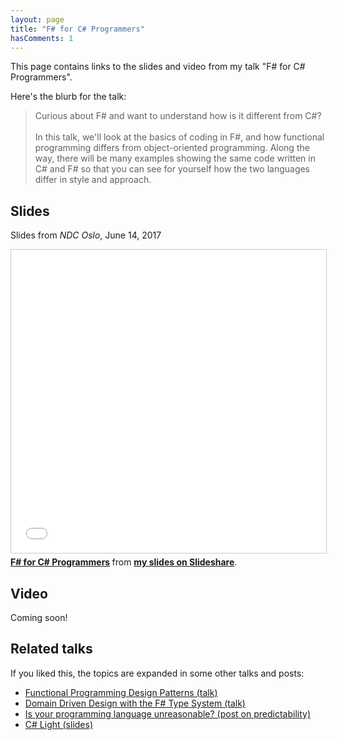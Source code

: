 ```yaml
---
layout: page
title: "F# for C# Programmers"
hasComments: 1
---
```


This page contains links to the slides and video from my talk "F# for C# Programmers". 


Here's the blurb for the talk:

> Curious about F# and want to understand how is it different from C#? 
> <br><br>
> In this talk, we'll look at the basics of coding in F#, and how functional programming differs from object-oriented programming.
> Along the way, there will be many examples showing the same code written in C# and F# so that you can see for yourself how the two languages differ in style and approach.


## Slides 

Slides from *NDC Oslo*, June 14, 2017

<iframe src="//www.slideshare.net/slideshow/embed_code/key/eSKkS0b7UDpJlX" width="595" height="485" frameborder="0" marginwidth="0" marginheight="0" scrolling="no" style="border:1px solid #CCC; border-width:1px; margin-bottom:5px; max-width: 100%;" allowfullscreen> </iframe> 


<div style="margin-bottom:5px">
<strong> <a href="//www.slideshare.net/ScottWlaschin/f-for-c-programmers" title="F# for C# Programmers" target="_blank">F# for C# Programmers</a> </strong> from <strong><a href="http://www.slideshare.net/ScottWlaschin" target="_blank">my slides on Slideshare</a></strong>.
</div>

## Video

Coming soon!

## Related talks

If you liked this, the topics are expanded in some other talks and posts:

* [Functional Programming Design Patterns (talk)](/fppatterns/)
* [Domain Driven Design with the F# Type System (talk)](/ddd/)
* [Is your programming language unreasonable? (post on predictability)](/posts/is-your-language-unreasonable/)
* [C# Light (slides)](https://www.slideshare.net/ScottWlaschin/c-light)



